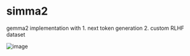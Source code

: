 # simma2
gemma2 implementation with 1. next token generation 2. custom RLHF dataset

![image](https://github.com/user-attachments/assets/44dd1300-3af6-47b9-9a60-25975fe890dd)

